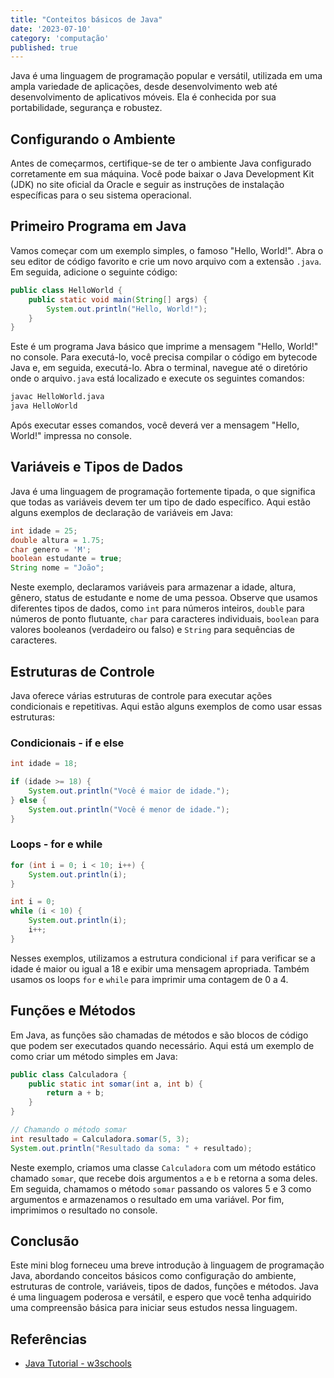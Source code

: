 ```yaml
---
title: "Conteitos básicos de Java"
date: '2023-07-10'
category: 'computação'
published: true
---
```


Java é uma linguagem de programação popular e versátil, utilizada em uma ampla variedade de aplicações, desde desenvolvimento web até desenvolvimento de aplicativos móveis. Ela é conhecida por sua portabilidade, segurança e robustez.

## Configurando o Ambiente

Antes de começarmos, certifique-se de ter o ambiente Java configurado corretamente em sua máquina. Você pode baixar o Java Development Kit (JDK) no site oficial da Oracle e seguir as instruções de instalação específicas para o seu sistema operacional.

## Primeiro Programa em Java

Vamos começar com um exemplo simples, o famoso "Hello, World!". Abra o seu editor de código favorito e crie um novo arquivo com a extensão `.java`. Em seguida, adicione o seguinte código:

```java
public class HelloWorld {
    public static void main(String[] args) {
        System.out.println("Hello, World!");
    }
}
```

Este é um programa Java básico que imprime a mensagem "Hello, World!" no console. Para executá-lo, você precisa compilar o código em bytecode Java e, em seguida, executá-lo. Abra o terminal, navegue até o diretório onde o arquivo`.java` está localizado e execute os seguintes comandos:

```bash
javac HelloWorld.java
java HelloWorld
```

Após executar esses comandos, você deverá ver a mensagem "Hello, World!" impressa no console.

## Variáveis e Tipos de Dados

Java é uma linguagem de programação fortemente tipada, o que significa que todas as variáveis devem ter um tipo de dado específico. Aqui estão alguns exemplos de declaração de variáveis em Java:

```java
int idade = 25;
double altura = 1.75;
char genero = 'M';
boolean estudante = true;
String nome = "João";
```

Neste exemplo, declaramos variáveis para armazenar a idade, altura, gênero, status de estudante e nome de uma pessoa. Observe que usamos diferentes tipos de dados, como `int` para números inteiros, `double` para números de ponto flutuante, `char` para caracteres individuais, `boolean` para valores booleanos (verdadeiro ou falso) e `String` para sequências de caracteres.

## Estruturas de Controle

Java oferece várias estruturas de controle para executar ações condicionais e repetitivas. Aqui estão alguns exemplos de como usar essas estruturas:

### Condicionais - if e else

```java
int idade = 18;

if (idade >= 18) {
    System.out.println("Você é maior de idade.");
} else {
    System.out.println("Você é menor de idade.");
}
```

### Loops - for e while

```java
for (int i = 0; i < 10; i++) {
    System.out.println(i);
}

int i = 0;
while (i < 10) {
    System.out.println(i);
    i++;
}
```

Nesses exemplos, utilizamos a estrutura condicional `if` para verificar se a idade é maior ou igual a 18 e exibir uma mensagem apropriada. Também usamos os loops `for` e `while` para imprimir uma contagem de 0 a 4.

## Funções e Métodos

Em Java, as funções são chamadas de métodos e são blocos de código que podem ser executados quando necessário. Aqui está um exemplo de como criar um método simples em Java:

```java
public class Calculadora {
    public static int somar(int a, int b) {
        return a + b;
    }
}

// Chamando o método somar
int resultado = Calculadora.somar(5, 3);
System.out.println("Resultado da soma: " + resultado);
```

Neste exemplo, criamos uma classe `Calculadora` com um método estático chamado `somar`, que recebe dois argumentos `a` e `b` e retorna a soma deles. Em seguida, chamamos o método `somar` passando os valores 5 e 3 como argumentos e armazenamos o resultado em uma variável. Por fim, imprimimos o resultado no console.

## Conclusão

Este mini blog forneceu uma breve introdução à linguagem de programação Java, abordando conceitos básicos como configuração do ambiente, estruturas de controle, variáveis, tipos de dados, funções e métodos. Java é uma linguagem poderosa e versátil, e espero que você tenha adquirido uma compreensão básica para iniciar seus estudos nessa linguagem.

## Referências

- [Java Tutorial - w3schools](https://www.w3schools.com/java/)
